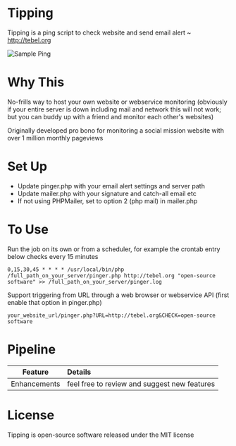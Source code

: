 # Tipping
Tipping is a ping script to check website and send email alert ~ http://tebel.org

![Sample Ping](https://github.com/tebelorg/Tipping/raw/master/sample.jpg)

# Why This
No-frills way to host your own website or webservice monitoring (obviously if your entire server is down including mail and network this will not work; but you can buddy up with a friend and monitor each other's websites)

Originally developed pro bono for monitoring a social mission website with over 1 million monthly pageviews

# Set Up
- Update pinger.php with your email alert settings and server path
- Update mailer.php with your signature and catch-all email etc
- If not using PHPMailer, set to option 2 (php mail) in mailer.php

# To Use
Run the job on its own or from a scheduler, for example the crontab entry below checks every 15 minutes
```
0,15,30,45 * * * * /usr/local/bin/php /full_path_on_your_server/pinger.php http://tebel.org "open-source software" >> /full_path_on_your_server/pinger.log
```
Support triggering from URL through a web browser or webservice API (first enable that option in pinger.php)
```
your_website_url/pinger.php?URL=http://tebel.org&CHECK=open-source software
```

# Pipeline
Feature|Details
:-----:|:------
Enhancements|feel free to review and suggest new features

# License
Tipping is open-source software released under the MIT license
